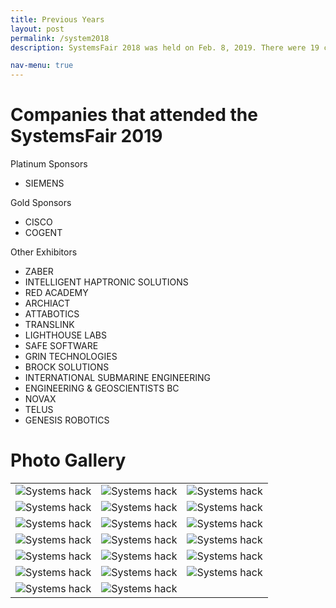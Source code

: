 ```yaml
---
title: Previous Years
layout: post
permalink: /system2018
description: SystemsFair 2018 was held on Feb. 8, 2019. There were 19 companies who participated in this career fair and more than 200 students attended this fair. The event helped students look at the work the companies are working on whereas the employers get to meet to meet/hire students who would be valueable for the company. </p> <b>Checkout our gallery for SystemsFair 2019!!</b></p><br><ul class="actions"><li><a href="students.html" class="button">Learn more</a></li></ul>

nav-menu: true
---
```

# Companies that attended the SystemsFair 2019

Platinum Sponsors

* SIEMENS

Gold Sponsors

* CISCO
* COGENT

Other Exhibitors

* ZABER
* INTELLIGENT HAPTRONIC SOLUTIONS
* RED ACADEMY
* ARCHIACT
* ATTABOTICS
* TRANSLINK
* LIGHTHOUSE LABS
* SAFE SOFTWARE
* GRIN TECHNOLOGIES
* BROCK SOLUTIONS
* INTERNATIONAL SUBMARINE ENGINEERING
* ENGINEERING & GEOSCIENTISTS BC
* NOVAX
* TELUS
* GENESIS ROBOTICS

<!--Partners

* ACUSPIRE -->

# Photo Gallery

<div class="table-wrapper">
<table class="alt">
<tbody>
	<tr>
		<td colspan="1"><span class="image main"><img src="assets/images/system2018/1.jpg" alt="Systems hack" /></span></td>
        <td colspan="1"><span class="image main"><img src="assets/images/system2018/23.jpg" alt="Systems hack" /></span></td>
        <td colspan="1"><span class="image main"><img src="assets/images/system2018/3.jpg" alt="Systems hack" /></span></td>
	</tr>
    <tr>
		<td colspan="1"><span class="image main"><img src="assets/images/system2018/4.jpg" alt="Systems hack" /></span></td>
        <td colspan="1"><span class="image main"><img src="assets/images/system2018/5.jpg" alt="Systems hack" /></span></td>
        <td colspan="1"><span class="image main"><img src="assets/images/system2018/6.jpg" alt="Systems hack" /></span></td>
	</tr>
    <tr>
		<td colspan="1"><span class="image main"><img src="assets/images/system2018/7.jpg" alt="Systems hack" /></span></td>
        <td colspan="1"><span class="image main"><img src="assets/images/system2018/8.jpg" alt="Systems hack" /></span></td>
        <td colspan="1"><span class="image main"><img src="assets/images/system2018/9.jpg" alt="Systems hack" /></span></td>
	</tr>
    <tr>
		<td colspan="1"><span class="image main"><img src="assets/images/system2018/10.jpg" alt="Systems hack" /></span></td>
        <td colspan="1"><span class="image main"><img src="assets/images/system2018/11.jpg" alt="Systems hack" /></span></td>
        <td colspan="1"><span class="image main"><img src="assets/images/system2018/12.jpg" alt="Systems hack" /></span></td>
	</tr>
    <tr>
		<td colspan="1"><span class="image main"><img src="assets/images/system2018/13.jpg" alt="Systems hack" /></span></td>
        <td colspan="1"><span class="image main"><img src="assets/images/system2018/14.jpg" alt="Systems hack" /></span></td>
        <td colspan="1"><span class="image main"><img src="assets/images/system2018/15.jpg" alt="Systems hack" /></span></td>
	</tr>
    <tr>
		<td colspan="1"><span class="image main"><img src="assets/images/system2018/16.jpg" alt="Systems hack" /></span></td>
        <td colspan="1"><span class="image main"><img src="assets/images/system2018/21.jpg" alt="Systems hack" /></span></td>
        <td colspan="1"><span class="image main"><img src="assets/images/system2018/18.jpg" alt="Systems hack" /></span></td>
	</tr>
    <tr>
		<td colspan="1"><span class="image main"><img src="assets/images/system2018/19.jpg" alt="Systems hack" /></span></td>
        <td colspan="1"><span class="image main"><img src="assets/images/system2018/20.jpg" alt="Systems hack" /></span></td>
	</tr>
</tbody>
</table>
</div>
